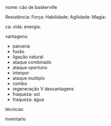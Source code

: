 nome: cão de baskerville


Resistência:
Força:
Habilidade:
Agilidade:
Magia:

ca:
vida:
energia:

vantagens:
- parceria
- fusão
- ligação natural
- ataque combinado
- ataque oportuno
- interpor
- ataque multiplo
- combo
- regeneração V
desvantagens
- fraqueza: sol
- fraqueza: água



técnicas:

inventario